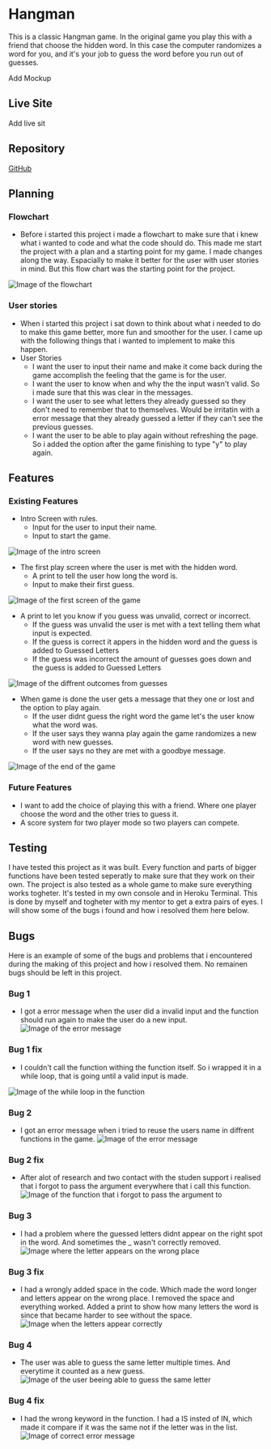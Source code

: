 # Hangman
This is a classic Hangman game. In the original game you play this with a friend that choose the hidden word. In this case the computer randomizes a word for you, and it's your job to guess the word before you run out of guesses. 

Add Mockup

## Live Site
Add live sit
## Repository
[GitHub](https://github.com/Stealthy20/hangman)
## Planning 
### Flowchart
-   Before i started this project i made a flowchart to make sure that i knew what i wanted to code and what the code should do. 
This made me start the project with a plan and a starting point for my game.
I made changes along the way. Espacially to make it better for the user with user stories in mind. But this flow chart was the starting point for the project.

![Image of the flowchart](docs/flowchart.png)

### User stories
- When i started this project i sat down to think about what i needed to do to make this game better, more fun and smoother for the user. I came up with the following things that i wanted to implement to make this happen.
- User Stories
    -   I want the user to input their name and make it come back during the game accomplish the feeling that the game is for the user.
    -   I want the user to know when and why the the input wasn't valid. So i made sure that this was clear in the messages. 
    -   I want the user to see what letters they already guessed so they don't need to remember that to themselves. Would be irritatin with a error message that they already guessed a letter if they can't see the previous guesses. 
    -   I want the user to be able to play again without refreshing the page. So i added the option after the game finishing to type "y" to play again.

## Features 

### Existing Features
-   Intro Screen with rules.
    - Input for the user to input their name.
    - Input to start the game. 

![Image of the intro screen](docs/intro.JPG)

-   The first play screen where the user is met with the hidden word.
    -   A print to tell the user how long the word is.
    -   Input to make their first guess. 

![Image of the first screen of the game](docs/first_game_screen.JPG)

-   A print to let you know if you guess was unvalid, correct or incorrect.
    -   If the guess was unvalid the user is met with a text telling them what input is expected.
    -   If the guess is correct it appers in the hidden word and the guess is added to Guessed Letters
    -   If the guess was incorrect the amount of guesses goes down and the guess is added to Guessed Letters

![Image of the diffrent outcomes from guesses](docs/outcome_guesses.JPG)

-   When game is done the user gets a message that they one or lost and the option to play again.
    -   If the user didnt guess the right word the game let's the user know what the word was. 
    -   If the user says they wanna play again the game randomizes a new word with new guesses. 
    -   If the user says no they are met with a goodbye message. 

![Image of the end of the game](docs/end_game.JPG)

### Future Features
-   I want to add the choice of playing this with a friend. Where one player choose the word and the other tries to guess it. 
-   A score system for two player mode so two players can compete. 

## Testing
I have tested this project as it was built. Every function and parts of bigger functions have been tested seperatly to make sure that they work on their own. 
The project is also tested as a whole game to make sure everything works togheter. It's tested in my own console and in Heroku Terminal. 
This is done by myself and togheter with my mentor to get a extra pairs of eyes. 
I will show some of the bugs i found and how i resolved them here below. 

## Bugs
Here is an example of some of the bugs and problems that i encountered during the making of this project and how i resolved them. 
No remainen bugs should be left in this project. 

### Bug 1
-   I got a error message when the user did a invalid input and the function should run again to make the user do a new input. 
![Image of the error message](docs/bug1.JPG)

### Bug 1 fix 
-   I couldn't call the function withing the function itself. So i wrapped it in a while loop, that is going until a valid input is made.  

![Image of the while loop in the function](docs/bug1fix.JPG)

### Bug 2
-   I got an error message when i tried to reuse the users name in diffrent functions in the game.
![Image of the error message](docs/bug2.JPG)

### Bug 2 fix
-   After alot of research and two contact with the studen support i realised that i forgot to pass the argument everywhere that i call this function. 
![Image of the function that i forgot to pass the argument to](docs/bug2fix.JPG)

### Bug 3
-   I had a problem where the guessed letters didnt appear on the right spot in the word. And sometimes the _ wasn't correctly removed. 
![Image where the letter appears on the wrong place](docs/bug3.JPG)

### Bug 3 fix
-  I had a wrongly added space in the code. Which made the word longer and letters appear on the wrong place. I removed the space and everything worked. Added a print to show how many letters the word is since that became harder to see without the space. 
![Image when the letters appear correctly](docs/bug3fix.JPG)

### Bug 4
-   The user was able to guess the same letter multiple times. And everytime it counted as a new guess. 
![Image of the user beeing able to guess the same letter](docs/bug4.JPG)

### Bug 4 fix
-   I had the wrong keyword in the function. I had a IS insted of IN, which made it compare if it was the same not if the letter was in the list.
![Image of correct error message](docs/bug4fix.JPG)

